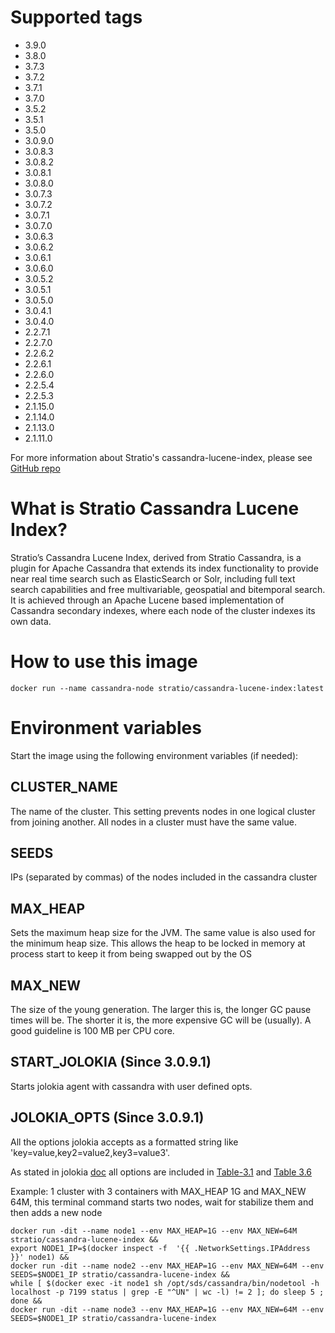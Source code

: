 # Supported tags

- 3.9.0
- 3.8.0
- 3.7.3
- 3.7.2
- 3.7.1
- 3.7.0
- 3.5.2
- 3.5.1
- 3.5.0
- 3.0.9.0
- 3.0.8.3
- 3.0.8.2
- 3.0.8.1
- 3.0.8.0
- 3.0.7.3
- 3.0.7.2
- 3.0.7.1
- 3.0.7.0
- 3.0.6.3
- 3.0.6.2
- 3.0.6.1
- 3.0.6.0
- 3.0.5.2
- 3.0.5.1
- 3.0.5.0
- 3.0.4.1
- 3.0.4.0
- 2.2.7.1
- 2.2.7.0
- 2.2.6.2
- 2.2.6.1
- 2.2.6.0
- 2.2.5.4
- 2.2.5.3
- 2.1.15.0
- 2.1.14.0
- 2.1.13.0
- 2.1.11.0

For more information about Stratio's cassandra-lucene-index, please see [GitHub repo](https://github.com/Stratio/cassandra-lucene-index)

# What is Stratio Cassandra Lucene Index?

Stratio’s Cassandra Lucene Index, derived from Stratio Cassandra, is a plugin for Apache Cassandra that extends its index functionality to provide near real time search such as ElasticSearch or Solr, including full text search capabilities and free multivariable, geospatial and bitemporal search. It is achieved through an Apache Lucene based implementation of Cassandra secondary indexes, where each node of the cluster indexes its own data.


# How to use this image

```
docker run --name cassandra-node stratio/cassandra-lucene-index:latest
```
# Environment variables
Start the image using the following environment variables (if needed):


## CLUSTER_NAME
The name of the cluster. This setting prevents nodes in one logical cluster from joining another. All nodes in a cluster must have the same value.
## SEEDS
IPs (separated by commas) of the nodes included in the cassandra cluster


## MAX_HEAP
Sets the maximum heap size for the JVM. The same value is also used for the minimum heap size. This allows the heap to be locked in memory at process start to keep it from being swapped out by the OS
## MAX_NEW
The size of the young generation. The larger this is, the longer GC pause times will be. The shorter it is, the more expensive GC will be (usually). A good guideline is 100 MB per CPU core.

## START_JOLOKIA (Since 3.0.9.1)
Starts jolokia agent with cassandra with user defined opts.

## JOLOKIA_OPTS (Since 3.0.9.1)
All the options jolokia accepts as a formatted string like 'key=value,key2=value2,key3=value3'.

As stated in jolokia [doc](https://jolokia.org/reference/html/agents.html#agents-jvm) all options are included in [Table-3.1](https://jolokia.org/reference/html/agents.html#agent-war-init-params) and [Table 3.6](https://jolokia.org/reference/html/agents.html#agent-jvm-config)


Example:
1 cluster with 3 containers with MAX_HEAP 1G and MAX_NEW 64M, this terminal command starts two nodes, wait for stabilize them and then adds a new node

```
docker run -dit --name node1 --env MAX_HEAP=1G --env MAX_NEW=64M stratio/cassandra-lucene-index &&
export NODE1_IP=$(docker inspect -f  '{{ .NetworkSettings.IPAddress }}' node1) &&
docker run -dit --name node2 --env MAX_HEAP=1G --env MAX_NEW=64M --env SEEDS=$NODE1_IP stratio/cassandra-lucene-index &&
while [ $(docker exec -it node1 sh /opt/sds/cassandra/bin/nodetool -h localhost -p 7199 status | grep -E "^UN" | wc -l) != 2 ]; do sleep 5 ; done &&
docker run -dit --name node3 --env MAX_HEAP=1G --env MAX_NEW=64M --env SEEDS=$NODE1_IP stratio/cassandra-lucene-index
```

